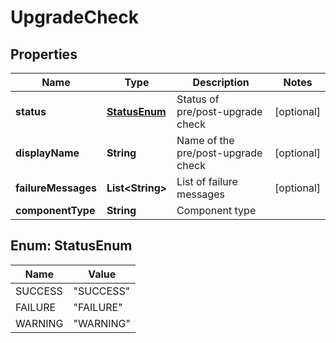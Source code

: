 # UpgradeCheck

## Properties
Name | Type | Description | Notes
------------ | ------------- | ------------- | -------------
**status** | [**StatusEnum**](#StatusEnum) | Status of pre/post-upgrade check |  [optional]
**displayName** | **String** | Name of the pre/post-upgrade check |  [optional]
**failureMessages** | **List&lt;String&gt;** | List of failure messages |  [optional]
**componentType** | **String** | Component type | 

<a name="StatusEnum"></a>
## Enum: StatusEnum
Name | Value
---- | -----
SUCCESS | &quot;SUCCESS&quot;
FAILURE | &quot;FAILURE&quot;
WARNING | &quot;WARNING&quot;
